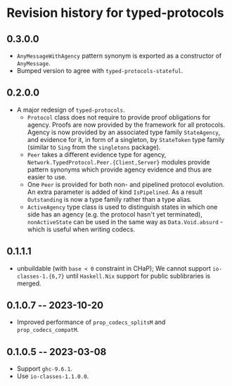 # Revision history for typed-protocols

## 0.3.0.0

* `AnyMessageWithAgency` pattern synonym is exported as a constructor of `AnyMessage`.
* Bumped version to agree with `typed-protocols-stateful`.

## 0.2.0.0

* A major redesign of `typed-protocols`.
  * `Protocol` class does not require to provide proof obligations for agency.
    Proofs are now provided by the framework for all protocols. Agency is now
    provided by an associated type family `StateAgency`, and evidence for it,
    in form of a singleton, by `StateToken` type family
    (similar to `Sing` from the `singletons` package).
  * `Peer` takes a different evidence type for agency,
    `Network.TypedProtocol.Peer.{Client,Server}` modules provide pattern synonyms
     which provide agency evidence and thus are easier to use.
  * One `Peer` is provided for both non- and pipelined protocol evolution.
    An extra parameter is added of kind `IsPipelined`. As a result
    `Outstanding` is now a type family rather than a type alias.
  * `ActiveAgency` type class is used to distinguish states in which one side
    has an agency (e.g. the protocol hasn't yet terminated), `nonActiveState` can
    be used in the same way as `Data.Void.absurd` - which is useful when writing
    codecs.

## 0.1.1.1
* unbuildable (with `base < 0` constraint in CHaP); We cannot support
`io-classes-1.{6,7}` until `Haskell.Nix` support for public sublibraries is
 merged.

## 0.1.0.7 -- 2023-10-20

* Improved performance of `prop_codecs_splitsM` and `prop_codecs_compatM`.

## 0.1.0.5 -- 2023-03-08

* Support `ghc-9.6.1`.
* Use `io-classes-1.1.0.0`.

[singletons-3.0.1]: https://hackage.haskell.org/package/singletons 

